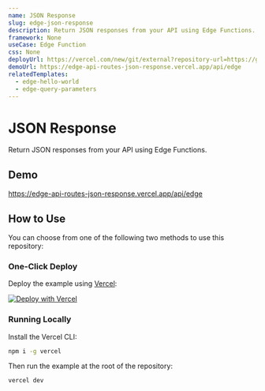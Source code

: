 ```yaml
---
name: JSON Response
slug: edge-json-response
description: Return JSON responses from your API using Edge Functions.
framework: None
useCase: Edge Function
css: None
deployUrl: https://vercel.com/new/git/external?repository-url=https://github.com/vercel/examples/tree/main/edge-functions/json-response&project-name=edge-json-response&repository-name=edge-json-response
demoUrl: https://edge-api-routes-json-response.vercel.app/api/edge
relatedTemplates:
  - edge-hello-world
  - edge-query-parameters
---
```


# JSON Response

Return JSON responses from your API using Edge Functions.

## Demo

https://edge-api-routes-json-response.vercel.app/api/edge

## How to Use

You can choose from one of the following two methods to use this repository:

### One-Click Deploy

Deploy the example using [Vercel](https://vercel.com?utm_source=github&utm_medium=readme&utm_campaign=vercel-examples):

[![Deploy with Vercel](https://vercel.com/button)](https://vercel.com/new/git/external?repository-url=https://github.com/vercel/examples/tree/main/edge-functions/json-response&project-name=edge-json-response&repository-name=edge-json-response)

### Running Locally

Install the Vercel CLI:

```bash
npm i -g vercel
```

Then run the example at the root of the repository:

```bash
vercel dev
```
